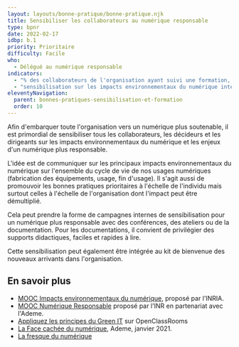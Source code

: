 ```yaml
---
layout: layouts/bonne-pratique/bonne-pratique.njk
title: Sensibiliser les collaborateurs au numérique responsable
type: bpnr
date: 2022-02-17
idbp: b.1
priority: Prioritaire
difficulty: Facile
who:
  - Délégué au numérique responsable
indicators:
  - "% des collaborateurs de l'organisation ayant suivi une formation, une sensibilisation ou un MOOC pour un numérique plus responsable."
  - "sensibilisation sur les impacts environnementaux du numérique intégrée au kit de bienvenue des nouveaux arrivants dans l'organisation : oui / non"
eleventyNavigation:
  parent: bonnes-pratiques-sensibilisation-et-formation
  order: 10
---
```

Afin d'embarquer toute l'organisation vers un numérique plus soutenable, il est primordial de sensibiliser tous les collaborateurs, les décideurs et les dirigeants sur les impacts environnementaux du numérique et les enjeux d'un numérique plus responsable.

L'idée est de communiquer sur les principaux impacts environnementaux du numérique sur l'ensemble du cycle de vie de nos usages numériques (fabrication des équipements, usage, fin d'usage). Il s'agit aussi de promouvoir les bonnes pratiques prioritaires à l'échelle de l'individu mais surtout celles à l'échelle de l'organisation dont l'impact peut être démultiplié.

Cela peut prendre la forme de campagnes internes de sensibilisation pour un numérique plus responsable avec des conférences, des ateliers ou de la documentation. Pour les documentations, il convient de privilégier des supports didactiques, faciles et rapides à lire.

Cette sensibilisation peut également être intégrée au kit de bienvenue des nouveaux arrivants dans l'organisation.

## En savoir plus
- [MOOC Impacts environnementaux du numérique](https://www.fun-mooc.fr/fr/cours/impacts-environnementaux-du-numerique/), proposé par l’INRIA.
- [MOOC Numérique Responsable](https://www.academie-nr.org/) proposé par l'INR en partenariat avec l'Ademe.
- [Appliquez les principes du Green IT](https://openclassrooms.com/fr/courses/6227476-appliquez-les-principes-du-green-it-dans-votre-entreprise) sur OpenClassRooms
- [La Face cachée du numérique](https://www.ademe.fr/sites/default/files/assets/documents/guide-pratique-face-cachee-numerique.pdf), Ademe, janvier 2021.
- [La fresque du numérique](https://www.fresquedunumerique.org/)

